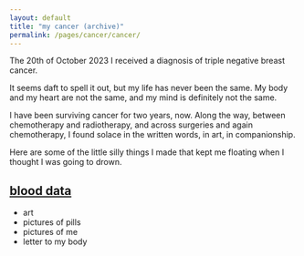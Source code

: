 ```yaml
---
layout: default
title: "my cancer (archive)"
permalink: /pages/cancer/cancer/
---
```


The 20th of October 2023 I received a diagnosis of triple negative breast cancer.

It seems daft to spell it out, but my life has never been the same.
My body and my heart are not the same, and my mind is definitely not the same. 

I have been surviving cancer for two years, now. Along the way, between chemotherapy and radiotherapy, and across surgeries and again chemotherapy, I found solace in the written words, in art, in companionship. 

Here are some of the little silly things I made that kept me floating when I thought I was going to drown.


## [blood data](/pages/blood-data/)

- art
- pictures of pills
- pictures of me
- letter to my body

